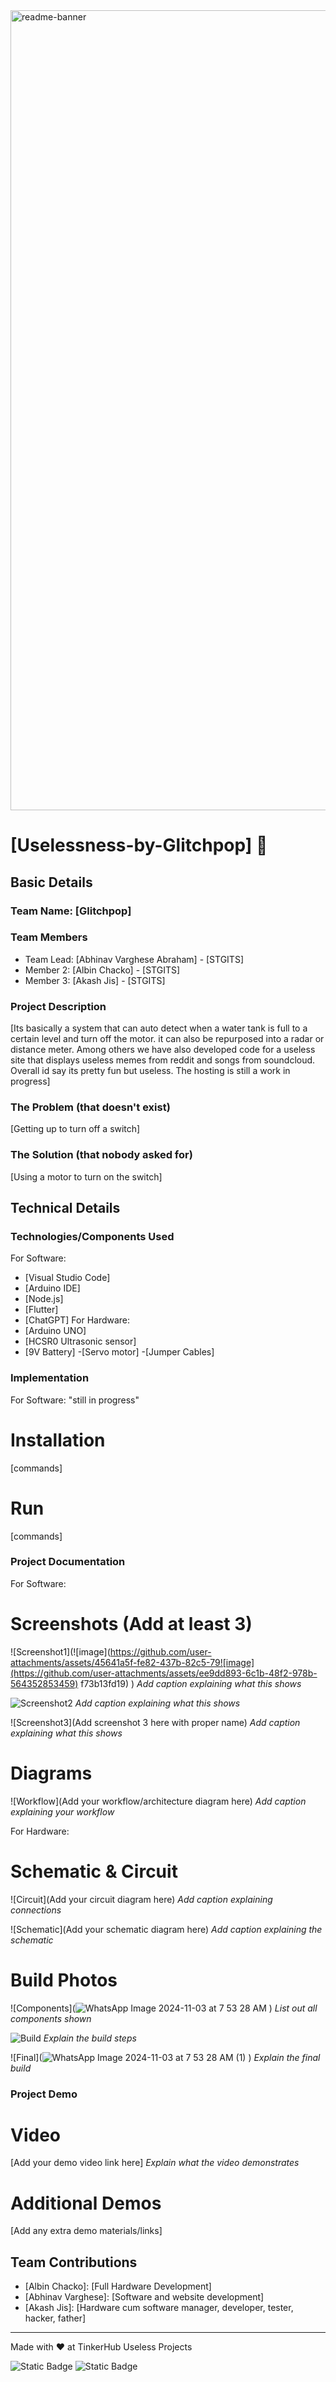 <img width="1280" alt="readme-banner" src="https://github.com/user-attachments/assets/35332e92-44cb-425b-9dff-27bcf1023c6c">

# [Uselessness-by-Glitchpop] 🎯


## Basic Details
### Team Name: [Glitchpop]


### Team Members
- Team Lead: [Abhinav Varghese Abraham] - [STGITS]
- Member 2: [Albin Chacko] - [STGITS]
- Member 3: [Akash Jis] - [STGITS]

### Project Description
[Its basically a system that can auto detect when a water tank is full to a certain level and turn off the motor. it can also be repurposed into a radar or distance meter. Among others we have also developed code for a useless site that displays useless memes from reddit and songs from soundcloud. Overall id say its pretty fun but useless. The hosting is still a work in progress]

### The Problem (that doesn't exist)
[Getting up to turn off a switch]

### The Solution (that nobody asked for)
[Using a motor to turn on the switch]

## Technical Details
### Technologies/Components Used
For Software:
- [Visual Studio Code]
- [Arduino IDE]
- [Node.js]
- [Flutter]
- [ChatGPT]
For Hardware:
- [Arduino UNO]
- [HCSR0 Ultrasonic sensor]
- [9V Battery]
-[Servo motor]
-[Jumper Cables]
### Implementation
For Software: "still in progress"
# Installation
[commands]

# Run
[commands]

### Project Documentation
For Software:

# Screenshots (Add at least 3)
![Screenshot1](![image](https://github.com/user-attachments/assets/45641a5f-fe82-437b-82c5-79![image](https://github.com/user-attachments/assets/ee9dd893-6c1b-48f2-978b-564352853459)
f73b13fd19)
)
*Add caption explaining what this shows*

![Screenshot2](![image](https://github.com/user-attachments/assets/750c806e-95b2-4d64-9192-a285b3dfaa8a)
)
*Add caption explaining what this shows*

![Screenshot3](Add screenshot 3 here with proper name)
*Add caption explaining what this shows*

# Diagrams
![Workflow](Add your workflow/architecture diagram here)
*Add caption explaining your workflow*

For Hardware:

# Schematic & Circuit
![Circuit](Add your circuit diagram here)
*Add caption explaining connections*

![Schematic](Add your schematic diagram here)
*Add caption explaining the schematic*

# Build Photos
![Components](![WhatsApp Image 2024-11-03 at 7 53 28 AM](https://github.com/user-attachments/assets/089cdbe0-5e4a-4bdd-869e-4973879c59b8)
)
*List out all components shown*

![Build](![1](https://github.com/user-attachments/assets/2798660c-79c4-4503-8fda-ecd9643d3b4a)
)
*Explain the build steps*

![Final](![WhatsApp Image 2024-11-03 at 7 53 28 AM (1)](https://github.com/user-attachments/assets/40289f70-7698-43db-8317-21ced1da9d31)
)
*Explain the final build*

### Project Demo
# Video
[Add your demo video link here]
*Explain what the video demonstrates*

# Additional Demos
[Add any extra demo materials/links]

## Team Contributions
- [Albin Chacko]: [Full Hardware Development]
- [Abhinav Varghese]: [Software and website development]
- [Akash Jis]: [Hardware cum software manager, developer, tester, hacker, father]

---
Made with ❤️ at TinkerHub Useless Projects 

![Static Badge](https://img.shields.io/badge/TinkerHub-24?color=%23000000&link=https%3A%2F%2Fwww.tinkerhub.org%2F)
![Static Badge](https://img.shields.io/badge/UselessProject--24-24?link=https%3A%2F%2Fwww.tinkerhub.org%2Fevents%2FQ2Q1TQKX6Q%2FUseless%2520Projects)

